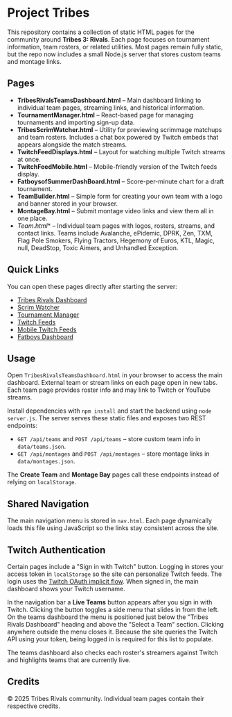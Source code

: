 # Project Tribes

This repository contains a collection of static HTML pages for the community around **Tribes 3: Rivals**. Each page focuses on tournament information, team rosters, or related utilities. Most pages remain fully static, but the repo now includes a small Node.js server that stores custom teams and montage links.

## Pages

- **TribesRivalsTeamsDashboard.html** – Main dashboard linking to individual team pages, streaming links, and historical information.
- **TournamentManager.html** – React-based page for managing tournaments and importing sign-up data.
- **TribesScrimWatcher.html** – Utility for previewing scrimmage matchups and team rosters. Includes a chat box powered by Twitch embeds that appears alongside the match streams.
- **TwitchFeedDisplays.html** – Layout for watching multiple Twitch streams at once.
- **TwitchFeedMobile.html** – Mobile-friendly version of the Twitch feeds display.
- **FatboysofSummerDashBoard.html** – Score-per-minute chart for a draft tournament.
- **TeamBuilder.html** – Simple form for creating your own team with a logo and banner stored in your browser.
- **MontageBay.html** – Submit montage video links and view them all in one place.
- **Team*.html** – Individual team pages with logos, rosters, streams, and contact links. Teams include Avalanche, ePidemic, DPRK, Zen, TXM, Flag Pole Smokers, Flying Tractors, Hegemony of Euros, KTL, Magic, null, DeadStop, Toxic Aimers, and Unhandled Exception.

## Quick Links

You can open these pages directly after starting the server:

- [Tribes Rivals Dashboard](TribesRivalsTeamsDashboard.html)
- [Scrim Watcher](TribesScrimWatcher.html)
- [Tournament Manager](TournamentManager.html)
- [Twitch Feeds](TwitchFeedDisplays.html)
- [Mobile Twitch Feeds](TwitchFeedMobile.html)
- [Fatboys Dashboard](https://t24085.github.io/FatBoysofSummerDraft/dashboard)

## Usage

Open `TribesRivalsTeamsDashboard.html` in your browser to access the main dashboard. External team or stream links on each page open in new tabs. Each team page provides roster info and may link to Twitch or YouTube streams.

Install dependencies with `npm install` and start the backend using `node server.js`. The server serves these static files and exposes two REST endpoints:

- `GET /api/teams` and `POST /api/teams` – store custom team info in `data/teams.json`.
- `GET /api/montages` and `POST /api/montages` – store montage links in `data/montages.json`.

The **Create Team** and **Montage Bay** pages call these endpoints instead of relying on `localStorage`.
## Shared Navigation

The main navigation menu is stored in `nav.html`. Each page dynamically loads this file using JavaScript so the links stay consistent across the site.

## Twitch Authentication

Certain pages include a "Sign in with Twitch" button. Logging in stores your access token in `localStorage` so the site can personalize Twitch feeds. The login uses the [Twitch OAuth implicit flow](https://dev.twitch.tv/docs/authentication/getting-tokens-oauth#implicit-code-flow).
When signed in, the main dashboard shows your Twitch username.

In the navigation bar a **Live Teams** button appears after you sign in with Twitch. Clicking the button toggles a side menu that slides in from the left. On the teams dashboard the menu is positioned just below the "Tribes Rivals Dashboard" heading and above the "Select a Team" section. Clicking anywhere outside the menu closes it. Because the site queries the Twitch API using your token, being logged in is required for this list to populate.

The teams dashboard also checks each roster's streamers against Twitch and highlights teams that are currently live.

## Credits

© 2025 Tribes Rivals community. Individual team pages contain their respective credits.
